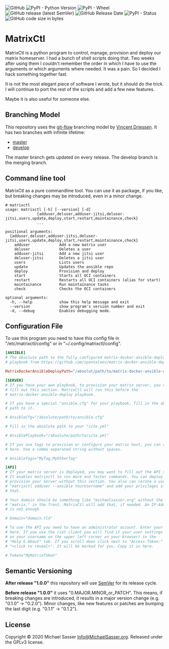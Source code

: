 ![GitHub](https://img.shields.io/github/license/MichaelSasser/matrixctl?style=flat-square)
![PyPI - Python Version](https://img.shields.io/pypi/pyversions/matrixctl?style=flat-square)
![PyPI - Wheel](https://img.shields.io/pypi/wheel/matrixctl?style=flat-square)
![GitHub release (latest SemVer)](https://img.shields.io/github/v/release/michaelsasser/matrixctl?style=flat-square)
![GitHub Release Date](https://img.shields.io/github/release-date/michaelsasser/matrixctl?style=flat-square)
![PyPI - Status](https://img.shields.io/pypi/status/matrixctl?style=flat-square)
![GitHub code size in bytes](https://img.shields.io/github/languages/code-size/michaelsasser/matrixctl?style=flat-square)

# MatrixCtl

MatrixCtl is a python program to control, manage, provision and deploy our
matrix homeserver. I had a bunch of shell scripts doing that. Two weeks
after using them I couldn't remember the order in which I have to use the
arguments or which arguments where needed. It was a pain. So I decided I hack
something together fast.

It is not the most elegant piece of software I wrote, but it should do the
trick. I will continue to port the rest of the scripts and add a few new
features.

Maybe it is also useful for someone else.

## Branching Model

This repository uses the
[git-flow](https://danielkummer.github.io/git-flow-cheatsheet/index.html)
branching model by [Vincent Driessen](https://nvie.com/about/).
It has two branches with infinite lifetime:

* [master](https://github.com/MichaelSasser/matrixctl/tree/master)
* [develop](https://github.com/MichaelSasser/matrixctl/tree/develop)

The master branch gets updated on every release. The develop branch is the
merging branch.

## Command line tool

MatrixCtl as a pure commandline tool. You can use it as package, if you like,
but breaking changes may be introduced, even in a minor change.

```
# matrixctl
usage: matrixctl [-h] [--version] [-d]
              {adduser,deluser,adduser-jitsi,deluser-jitsi,users,update,deploy,start,restart,maintainance,check}
              ...

positional arguments:
  {adduser,deluser,adduser-jitsi,deluser-jitsi,users,update,deploy,start,restart,maintainance,check}
    adduser             Add a new matrix user
    deluser             Deletes a user
    adduser-jitsi       Add a new jitsi user
    deluser-jitsi       Deletes a jitsi user
    users               Lists users
    update              Updates the ansible repo
    deploy              Provision and deploy
    start               Starts all OCI containers
    restart             Restarts all OCI containers (alias for start)
    maintainance        Run maintainance tasks
    check               Checks the OCI containers

optional arguments:
  -h, --help            show this help message and exit
  --version             show program's version number and exit
  -d, --debug           Enables debugging mode.
```

## Configuration File

To use this program you need to have this config file in
"/etc/matrixctl/config" or in "~/.config/matrixctl/config".

```toml
[ANSIBLE]
# The absolute path to the fully configured matrix-docker-ansible-deploy
# playbook from https://github.com/spantaleev/matrix-docker-ansible-deploy.

MatrixDockerAnsibleDeployPath="/absolut/path/to/matrix-docker-ansible-deploy"

[SERVER]
# If you have your own playbook, to provision your matrix server, you can
# fill out this section. MatrixCtl will run this before the
# matrix-docker-ansible-deploy playbook.

# If you have a special "ansible.cfg" for your playbook, fill in the absolute
# path to it.

# AnsibleCfg="/absolute/path/to/ansible.cfg"

# Fill in the absolute path to your "site.yml"

# AnsiblePlaybook="/absolute/path/to/site.yml"

# If you use tags to provision or configure your matrix host, you can add them
# here. Use a comma separated string without spaces.

# AnsibleTags="MyTag,MyOtherTag"

[API]
# If your matrix server is deployed, you may want to fill out the API section.
# It enables matrixctl to run more and faster commands. You can deploy and
# provision your Server without this section. You also can cerate a user with
# "matrixctl adduser --ansible YourUsername" and add your privileges after
# that.

# Your domain should be something like "michaelsasser.org" without the
# "matrix." in the front. MatrixCtl will add that, if needed. An IP-Address
# is not enough.

# Domain="domain.tld"

# To use the API you need to have an administrator account. Enter your Token
# here. If you use the riot client you will find it your user settings (click
# on your username on the upper left corner on your browser) in the
# "Help & About" tab. If you scroll down click next to "Access-Token:" on
# "<click to reveal>". It will be marked for you. Copy it in here.

# Token="MyMatrixToken"
```

## Semantic Versioning

**After release "1.0.0"** this repository will use
[SemVer](https://semver.org/) for its release
cycle.

**Before release "1.0.0"** it uses "0.MAJOR.MINOR_or_PATCH".
This means, if breaking changes are introduced, it results in a major version
change (e.g. "0.1.0" -> "0.2.0"). Minor changes, like new features or patches
are bumping the last digit (e.g. "0.1.1" -> "0.1.2").

## License
Copyright &copy; 2020 Michael Sasser <Info@MichaelSasser.org>. Released under
the GPLv3 license.
